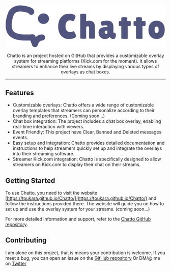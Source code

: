 ﻿<!-- Project name with favicon -->
<p align="center">
 <img src="./assets/favicon/name.svg" />
</p>

<p align="center"">
Chatto is an project hosted on GitHub that provides a customizable overlay system for streaming platforms (Kick.com for the moment). It allows streamers to enhance their live streams by displaying various types of overlays as chat boxes.
</p>

---

## Features

- Customizable overlays: Chatto offers a wide range of customizable overlay templates that streamers can personalize according to their branding and preferences. (Coming soon...)
- Chat box integration: The project includes a chat box overlay, enabling real-time interaction with viewers.
- Event Friendly: This project have Clear, Banned and Deleted messages events.
- Easy setup and integration: Chatto provides detailed documentation and instructions to help streamers quickly set up and integrate the overlays into their streaming software.
- Streamer Kick.com integration: Chatto is specifically designed to allow streamers on Kick.com to display their chat on their streams.

## Getting Started

To use Chatto, you need to visit the website [https://toukara.github.io/Chatto/](https://toukara.github.io/Chatto/) and follow the instructions provided there. The website will guide you on how to set up and use the overlay system for your streams. (coming soon...)

For more detailed information and support, refer to the [Chatto GitHub repository](https://github.com/Toukara/Chatto).

## Contributing

I am alone on this project, that is means your contribution is welcome. If you meet a bug, you can open an issue on the [GitHub repository](https://github.com/Toukara/Chatto/issues)
Or DM/@ me on [Twitter](https://twitter.com/Benjamincms_)

